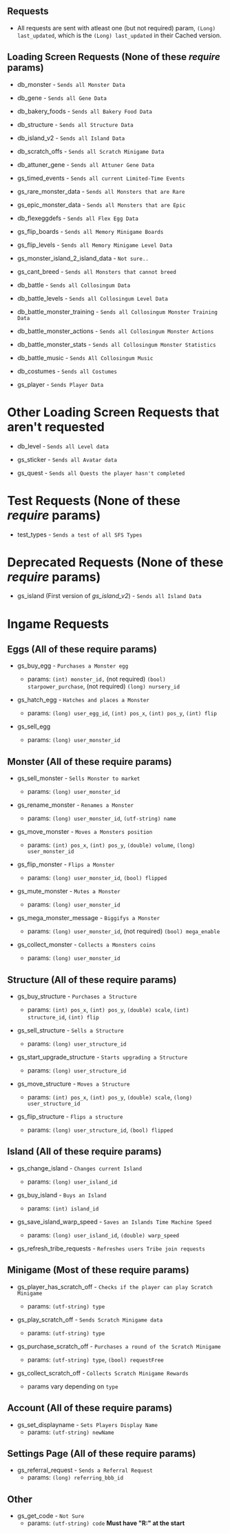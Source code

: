 Requests
-

* All requests are sent with atleast one (but not required) param, `(Long) last_updated`, which is the `(Long) last_updated` in their Cached version.

## Loading Screen Requests (None of these *require* params)

* db_monster - `Sends all Monster Data`

* db_gene - `Sends all Gene Data`

* db_bakery_foods - `Sends all Bakery Food Data`

* db_structure - `Sends all Structure Data`

* db_island_v2 - `Sends all Island Data`

* db_scratch_offs - `Sends all Scratch Minigame Data`

* db_attuner_gene - `Sends all Attuner Gene Data`

* gs_timed_events - `Sends all current Limited-Time Events`

* gs_rare_monster_data - `Sends all Monsters that are Rare`

* gs_epic_monster_data - `Sends all Monsters that are Epic`

* db_flexeggdefs - `Sends all Flex Egg Data`

* gs_flip_boards - `Sends all Memory Minigame Boards`

* gs_flip_levels - `Sends all Memory Minigame Level Data`

* gs_monster_island_2_island_data - `Not sure..`

* gs_cant_breed - `Sends all Monsters that cannot breed`

* db_battle - `Sends all Collosingum Data`

* db_battle_levels - `Sends all Collosingum Level Data`

* db_battle_monster_training - `Sends all Collosingum Monster Training Data`

* db_battle_monster_actions - `Sends all Collosingum Monster Actions`

* db_battle_monster_stats - `Sends all Collosingum Monster Statistics`

* db_battle_music - `Sends All Collosingum Music`

* db_costumes - `Sends all Costumes`

* gs_player - `Sends Player Data`

# Other Loading Screen Requests that aren't requested

* db_level - `Sends all Level data`

* gs_sticker - `Sends all Avatar data`

* gs_quest - `Sends all Quests the player hasn't completed`

# Test Requests (None of these *require* params)

* test_types - `Sends a test of all SFS Types`

# Deprecated Requests (None of these *require* params)

* gs_island (First version of *gs_island_v2*) - `Sends all Island Data`

# Ingame Requests
  
  ## Eggs (All of these require params)
  
  * gs_buy_egg - `Purchases a Monster egg`
    * params: `(int) monster_id,` (not required) `(bool) starpower_purchase`, (not required) `(long) nursery_id` 
  
  * gs_hatch_egg - `Hatches and places a Monster`
    * params: `(long) user_egg_id`, `(int) pos_x`, `(int) pos_y`, `(int) flip`
  
  * gs_sell_egg
    * params: `(long) user_monster_id`
  
  ## Monster (All of these require params)
  
  * gs_sell_monster - `Sells Monster to market`
    * params: `(long) user_monster_id`
  
  * gs_rename_monster - `Renames a Monster`
    * params: `(long) user_monster_id`, `(utf-string) name`
  
  * gs_move_monster - `Moves a Monsters position`
    * params: `(int) pos_x`, `(int) pos_y`, `(double) volume`, `(long) user_monster_id`
  
  * gs_flip_monster - `Flips a Monster`
    * params: `(long) user_monster_id`, `(bool) flipped`
  
  * gs_mute_monster - `Mutes a Monster`
    * params: `(long) user_monster_id`
  
  * gs_mega_monster_message - `Biggifys a Monster`
    * params: `(long) user_monster_id`, (not required) `(bool) mega_enable`
  
  * gs_collect_monster - `Collects a Monsters coins`
    * params: `(long) user_monster_id`
  
  ## Structure (All of these require params) 
  
  * gs_buy_structure - `Purchases a Structure`
    * params: `(int) pos_x`, `(int) pos_y`, `(double) scale`, `(int) structure_id`, `(int) flip`
  
  * gs_sell_structure - `Sells a Structure`
    * params: `(long) user_structure_id`
  
  * gs_start_upgrade_structure - `Starts upgrading a Structure`
    * params: `(long) user_structure_id`
  
  * gs_move_structure - `Moves a Structure`
    * params: `(int) pos_x`, `(int) pos_y`, `(double) scale`, `(long) user_structure_id`
  
  * gs_flip_structure - `Flips a structure`
    * params: `(long) user_structure_id`, `(bool) flipped`
  
  ## Island (All of these require params)
  
  * gs_change_island - `Changes current Island`
    * params: `(long) user_island_id`
  
  * gs_buy_island - `Buys an Island`
    * params: `(int) island_id`
  
  * gs_save_island_warp_speed - `Saves an Islands Time Machine Speed`
    * params: `(long) user_island_id`, `(double) warp_speed`
  
  * gs_refresh_tribe_requests - `Refreshes users Tribe join requests`
  
  ## Minigame (Most of these require params)
  
  * gs_player_has_scratch_off - `Checks if the player can play Scratch Minigame`
    * params: `(utf-string) type`
  
  * gs_play_scratch_off - `Sends Scratch Minigame data`
    * params: `(utf-string) type`
  
  * gs_purchase_scratch_off - `Purchases a round of the Scratch Minigame`
    * params: `(utf-string) type`, `(bool) requestFree`
  
  * gs_collect_scratch_off - `Collects Scratch Minigame Rewards`
    * params vary depending on `type`
  
  ## Account (All of these require params)
  
  * gs_set_displayname - `Sets Players Display Name`
    * params: `(utf-string) newName`
  
  ## Settings Page (All of these require params)

  * gs_referral_request - `Sends a Referral Request`
    * params: `(long) referring_bbb_id`

  ## Other
  
  * gs_get_code - `Not Sure`
    * params: `(utf-string) code` **Must have "R:" at the start**
